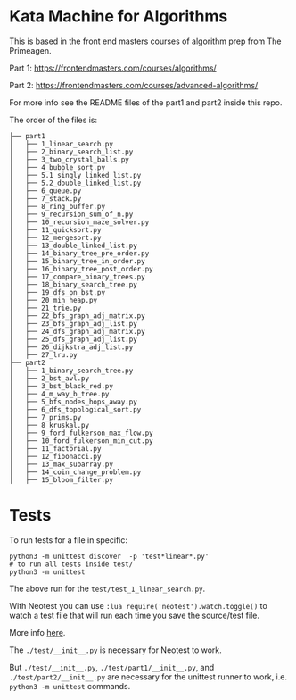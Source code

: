 # Kata Machine for Algorithms

This is based in the front end masters courses of algorithm prep from 
The Primeagen.

Part 1:
<https://frontendmasters.com/courses/algorithms/>

Part 2:
<https://frontendmasters.com/courses/advanced-algorithms/>

For more info see the README files of the part1 and part2 inside this repo.

The order of the files is:

```
├── part1
│   ├── 1_linear_search.py
│   ├── 2_binary_search_list.py
│   ├── 3_two_crystal_balls.py
│   ├── 4_bubble_sort.py
│   ├── 5.1_singly_linked_list.py
│   ├── 5.2_double_linked_list.py
│   ├── 6_queue.py
│   ├── 7_stack.py
│   ├── 8_ring_buffer.py
│   ├── 9_recursion_sum_of_n.py
│   ├── 10_recursion_maze_solver.py
│   ├── 11_quicksort.py
│   ├── 12_mergesort.py
│   ├── 13_double_linked_list.py
│   ├── 14_binary_tree_pre_order.py
│   ├── 15_binary_tree_in_order.py
│   ├── 16_binary_tree_post_order.py
│   ├── 17_compare_binary_trees.py
│   ├── 18_binary_search_tree.py
│   ├── 19_dfs_on_bst.py
│   ├── 20_min_heap.py
│   ├── 21_trie.py
│   ├── 22_bfs_graph_adj_matrix.py
│   ├── 23_bfs_graph_adj_list.py
│   ├── 24_dfs_graph_adj_matrix.py
│   ├── 25_dfs_graph_adj_list.py
│   ├── 26_dijkstra_adj_list.py
│   ├── 27_lru.py
├── part2
│   ├── 1_binary_search_tree.py
│   ├── 2_bst_avl.py
│   ├── 3_bst_black_red.py
│   ├── 4_m_way_b_tree.py
│   ├── 5_bfs_nodes_hops_away.py
│   ├── 6_dfs_topological_sort.py
│   ├── 7_prims.py
│   ├── 8_kruskal.py
│   ├── 9_ford_fulkerson_max_flow.py
│   ├── 10_ford_fulkerson_min_cut.py
│   ├── 11_factorial.py
│   ├── 12_fibonacci.py
│   ├── 13_max_subarray.py
│   ├── 14_coin_change_problem.py
│   ├── 15_bloom_filter.py
```

# Tests

To run tests for a file in specific:


```
python3 -m unittest discover  -p 'test*linear*.py'
# to run all tests inside test/
python3 -m unittest
```

The above run for the `test/test_1_linear_search.py`.

With Neotest you can use `:lua require('neotest').watch.toggle()` to watch
a test file that will run each time you save the source/test file.

More info [here](https://github.com/nvim-neotest/neotest#watch-tests).

The `./test/__init__.py` is necessary for Neotest to work.

But `./test/__init__.py`, `./test/part1/__init__.py`, and `./test/part2/__init__.py` 
are necessary for the unittest runner to work, i.e. `python3 -m unittest` commands.
